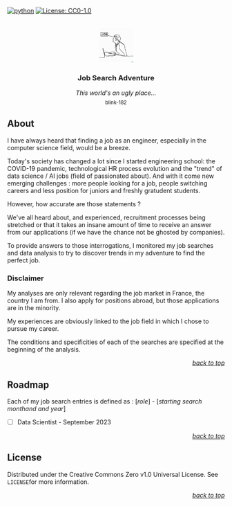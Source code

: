 <div id="top"></div>

<!-- PROJECT SHIELDS -->

[![python](https://badges.aleen42.com/src/python.svg)](https://www.python.org/)
[![License: CC0-1.0](https://img.shields.io/badge/License-CC0_1.0-lightgrey.svg)](http://creativecommons.org/publicdomain/zero/1.0/)

<!-- PROJECT LOGO -->

<br />

<div align="center">
    <a href="https://github.com/Luunynliny/jsa">
        <img src="imgs/jsa_logo.png" alt="Logo" height="80">
    </a>
    <h3 align="center">Job Search Adventure</h3>
    <p align="center">
        <i>This world's an ugly place...</i>
        <br><sub>blink-182</sub>
    </p>
</div>

<!-- ABOUT THE PROJECT -->

## About

I have always heard that finding a job as an engineer, especially in the computer science field, would be a breeze.

Today's society has changed a lot since I started engineering school: the COVID-19 pandemic, technological HR process evolution and the "trend" of data science / AI jobs (field of passionated about).
And with it come new emerging challenges : more people looking for a job, people switching careers and less position for juniors and freshly gratudent students.

However, how accurate are those statements ?

We've all heard about,  and experienced,  recruitment processes being stretched or that it takes an insane amount of time to receive an answer from our applications (if we have the chance not be ghosted by companies). 

To provide answers to those interrogations, I monitored my job searches and data analysis to try to discover trends in my adventure to find the perfect job.

### Disclaimer

My analyses are only relevant regarding the job market in France, the country I am from. I also apply for positions abroad, but those applications are in the minority.

My experiences are obviously linked to the job field in which I chose to pursue my career.

The conditions and specificities of each of the searches are specified at the beginning of the analysis.

<p align="right"><a href="#top"><i>back to top</i></a></p>

<!-- ROADMAP -->

## Roadmap

Each of my job search entries is defined as : [*role*] - [*starting search monthand and year*]

- [ ] Data Scientist - September 2023

<p align="right"><a href="#top"><i>back to top</i></a></p>

## License

Distributed under the Creative Commons Zero v1.0 Universal License. See `LICENSE`for more information.

<p align="right"><a href="#top"><i>back to top</i></a></p>